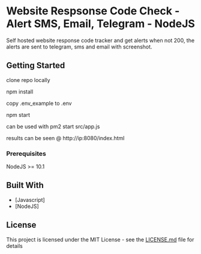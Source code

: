 # Website Respsonse Code Check - Alert SMS, Email, Telegram - NodeJS

Self hosted website response code tracker and get alerts when not 200, the alerts are sent to telegram, sms and email with screenshot.

## Getting Started

clone repo locally

npm install 

copy .env_example to .env

npm start

can be used with pm2 start src/app.js

results can be seen @ http://ip:8080/index.html

### Prerequisites

NodeJS >= 10.1


## Built With

* [Javascript]
* [NodeJS]


## License

This project is licensed under the MIT License - see the [LICENSE.md](LICENSE.md) file for details

